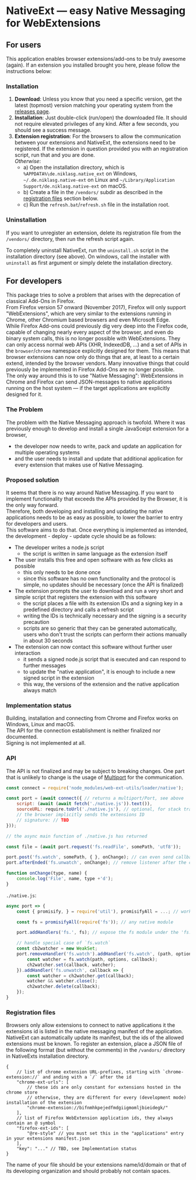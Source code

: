 
# NativeExt — easy Native Messaging for WebExtensions


## For users

This application enables browser extensions/add-ons to be truly awesome (again). If an extension you installed brought you here, please follow the instructions below:

### Installation

1. **Download**: Unless you know that you need a specific version, get the latest (topmost) version matching your operating system from the [releases page](https://github.com/NiklasGollenstede/native-ext/releases).
2. **Installation**: Just double-click (run/open) the downloaded file. It should not require elevated privileges of any kind. After a few seconds, you should see a success message.
3. **Extension registration**: For the browsers to allow the communication between your extensions and NativeExt, the extensions need to be registered. If the extension in question provided you with an registration script, run that and you are done.\
*Otherwise*:
	- a) Open the installation directory, which is `%APPDATA%\de.niklasg.native_ext` on Windows, `~/.de.niklasg.native-ext` on Linux and `~/Library/Application Support/de.niklasg.native-ext` on macOS.
	- b) Create a file in the `/vendors/` subdir as described in the [registration files](#registration-files) section below.
	- c) Run the `refresh.bat`/`refresh.sh` file in the installation root.

### Uninstallation

If you want to unregister an extension, delete its registration file from the `/vendors/` directory, then run the refresh script again.

To completely uninstall NativeExt, run the `uninstall.sh` script in the installation directory (see above). On windows, call the installer with `uninstall` as first argument or simply delete the installation directory.


## For developers

This package tries to solve a problem that arises with the deprecation of classical Add-Ons in Firefox.\
From Firefox version 57 onward (November 2017), Firefox will only support "WebExtensions", which are very similar to the extensions running in Chrome, other Chromium based browsers and even Microsoft Edge.\
While Firefox Add-ons could previously dig very deep into the Firefox code, capable of changing nearly every aspect of the browser, and even do binary system calls, this is no longer possible with WebExtensions. They can only access normal web APIs (XHR, IndexedDB, ...) and a set of APIs in the `browser`/`chrome` namespace explicitly  designed for them. This means that browser extensions can now only do things that are, at least to a certain extend, intended by the browser vendors. Many innovative things that could previously be implemented in Firefox Add-Ons are no longer possible.\
The only way around this is to use "Native Messaging": WebExtensions in Chrome and Firefox can send JSON-messages to native applications running on the host system — if the target applications are explicitly designed for it.

### The Problem

The problem with the Native Messaging approach is twofold. Where it was previously enough to develop and install a single JavaSceipt extension for a browser,
- the developer now needs to write, pack and update an application for multiple operating systems
- and the user needs to install and update that additional application for every extension that makes use of Native Messaging.

### Proposed solution

It seems that there is no way around Native Messaging. If you want to implement functionality that exceeds the APIs provided by the Browser, it is the only way forward.\
Therefore, both developing and installing and updating the native applications needs to be as easy as possible, to lower the barrier to entry for developers and users.\
This software aims to do that. Once everything is implemented as intended, the development - deploy - update cycle should be as follows:

- The developer writes a node.js script
	- the script is written in same language as the extension itself
- The user installs this free and open software with as few clicks as possible
	- this only needs to be done once
	- since this software has no own functionality and the protocol is simple, no updates should be necessary (once the API is finalized)
- The extension prompts the user to download and run a very short and simple script that registers the extension with this software
	- the script places a file with its extension IDs and a signing key in a predefined directory and calls a refresh script
	- writing the IDs is technically necessary and the signing is a security precaution
	- scripts are so generic that they can be generated automatically, users who don't trust the scripts can perform their actions manually in about 30 seconds
- The extension can now contact this software without further user interaction
	- it sends a signed node.js script that is executed and can respond to further messages
	- to update the "native application", it is enough to include a new signed script in the extension
	- this way, the versions of the extension and the native application always match

### Implementation status

Building, installation and connecting from Chrome and Firefox works on Windows, Linux and macOS.\
The API for the connection establishment is neither finalized nor documented.\
Signing is not implemented at all.

### API

The API is not finalized and may be subject to breaking changes.
One part that is unlikely to change is the usage of [Multiport](https://github.com/NiklasGollenstede/multiport) for the communication.

```js
const connect = require('node_modules/web-ext-utils/loader/native');

const port = (await connect({ // returns a multiport/Port, see above
	script: (await (await fetch('./native.js')).text()),
	sourceURL: require.toUrl('./native.js'), // optional, for stack traces
	// the browser implicitly sends the extensions ID
	// signature: // TBD
}));

// the async main function of ./native.js has returned

const file = (await port.request('fs.readFile', somePath, 'utf8'));

port.post('fs.watch', somePath, { }, onChange); // can even send callbacks
port.afterEnded('fs.unwatch', onChange); // remove listener after the connection closed

function onChange(type, name) {
	console.log('File', name, type +'d');
}
```
`./native.js`:
```js
async port => {
	const { promisify, } = require('util'), promisifyAll = ...; // work with promises

	const fs = promisifyAll(require('fs')); // any native module

	port.addHandlers('fs.', fs); // expose the fs module under the 'fs.' prefix

	// handle special case of `fs.watch`
	const cb2watcher = new WeakSet;
	port.removeHandler('fs.watch').addHandler('fs.watch', (path, options, callback) => {
		const watcher = fs.watch(path, options, callback);
		ch2watcher.set(callback, watcher);
	}).addHandler('fs.unwatch', callback => {
		const watcher = ch2watcher.get(callback);
		watcher && watcher.close();
		ch2watcher.delete(callback);
	});
}

```

### Registration files

Browsers only allow extensions to connect to native applications it the extensions id is listed in the native messaging manifest of the application.
NativeExt can automatically update its manifest, but the ids of the allowed extensions must be known. To register an extension, place a JSON file of the following format (but without the comments) in the `/vandors/` directory in NativeExts installation directory.
```json5
{
	// list of chrome extension URL-prefixes, starting with `chrome-extension://` and anding with a `/` after the id
	"chrome-ext-urls": [
		// these ids are only constant for extensions hosted in the chrome store
		// otherwise, they are different for every (development mode) installation of the extension
		"chrome-extension://bifnmhkpejedfmdgiigmomljbieidegk/"
	],
	// list of Firefox WebExtension application ids, they always contain an @ symbol
	"firefox-ext-ids": [
		"@re-style" // you must set this in the "applications" entry in your extensions manifest.json
	],
	"key": "..." // TBD, see Implementation status
}

```
The name of your file should be your extensions name/id/domain or that of its developing organization and should probably not contain spaces.
